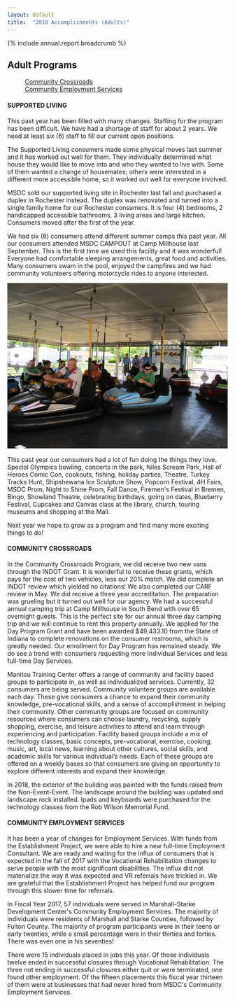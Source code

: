 ```yaml
---
layout: default
title:  "2018 Accomplishments (Adults)"
---
```

{% include annual.report.breadcrumb %}

## Adult Programs

<dl class="tabs pill">
  <dd><a href="#crossroads">Community Crossroads</a></dd>
  <dd><a href="#employment">Community Employment Services</a></dd>
</dl>

<h4 class="subheader" id="supported">SUPPORTED LIVING</h4>
This past year has been filled with many changes. Staffing for the program has been difficult. We have had a shortage of staff for about 2 years. We need at least six (6) staff to fill our current open positions.

The Supported Living consumers made some physical moves last summer and it has worked out well for them. They individually determined what house they would like to move into and who they wanted to live with. Some of them wanted a change of housemates; others were interested in a different more accessible home, so it worked out well for everyone involved.

MSDC sold our supported living site in Rochester last fall and purchased a duplex in Rochester instead. The duplex was renovated and turned into a single family home for our Rochester consumers. It is four (4) bedrooms, 2 handicapped accessible bathrooms, 3 living areas and large kitchen. Consumers moved after the first of the year.

We had six (6) consumers attend different summer camps this past year. All our consumers attended MSDC CAMPOUT at Camp Millhouse last September. This is the first time we used this facility and it was wonderful! Everyone had comfortable sleeping arrangements, great food and activities. Many consumers swam in the pool, enjoyed the campfires and we had community volunteers offering motorcycle rides to anyone interested.

<div class="five right th">
  <img alt="Adults enjoying some bumper cars" src="/images/adult/adult_bumper_cars.jpg">
</div>

This past year our consumers had a lot of fun doing the things they love. Special Olympics bowling, concerts in the park, Niles Scream Park, Hall of Heroes Comic Con, cookouts, fishing, holiday parties, Theatre, Turkey Tracks Hunt, Shipshewana Ice Sculpture Show, Popcorn Festival, 4H Fairs, MSDC Prom, Night to Shine Prom, Fall Dance, Firemen's Festival in Bremen, Bingo, Showland Theatre, celebrating birthdays, going on dates, Blueberry Festival, Cupcakes and Canvas class at the library, church, touring museums and shopping at the Mall.

Next year we hope to grow as a program and find many more exciting things to do!

<h4 class="subheader" id="crossroads">COMMUNITY CROSSROADS</h4>
In the Community Crossroads Program, we did receive two new vans through the INDOT Grant. It is wonderful to receive these grants, which pays for the cost of two vehicles, less our 20% match.  We did complete an INDOT review which yielded no citations! We also completed our CARF review in May.  We did receive a three year accreditation.  The preparation was grueling but it turned out well for our agency.  We had a successful annual camping trip at Camp Millhouse in South Bend with over 65 overnight guests.  This is the perfect site for our annual three day camping trip and we will continue to rent this property annually. We applied for the Day Program Grant and have been awarded $49,433.10 from the State of Indiana to complete renovations on the consumer restrooms, which is greatly needed.  Our enrollment for Day Program has remained steady.  We do see a trend with consumers requesting more Individual Services and less full-time Day Services.

Manitou Training Center offers a range of community and facility based groups to participate in, as well as individualized services. Currently, 32 consumers are being served. Community volunteer groups are available each day. These give consumers a chance to expand their community knowledge, pre-vocational skills, and a sense of accomplishment in helping their community. Other community groups are focused on community resources where consumers can choose laundry, recycling, supply shopping, exercise, and leisure activities to attend and learn through experiencing and participation.   Facility based groups include a mix of technology classes, basic concepts, pre-vocational, exercise, cooking, music, art, local news, learning about other cultures, social skills, and academic skills for various individual’s needs. Each of these groups are offered on a weekly bases so that consumers are giving an opportunity to explore different interests and expand their knowledge.

In 2018, the exterior of the building was painted with the funds raised from the Non-Event-Event. The landscape around the building was updated and landscape rock installed. Ipads and keyboards were purchased for the technology classes from the Rob Wilson Memorial Fund.

<h4 class="subheader" id="employment">COMMUNITY EMPLOYMENT SERVICES</h4>
It has been a year of changes for Employment Services. With funds from the Establishment Project, we were able to hire a new full-time Employment Consultant. We are ready and waiting for the influx of consumers that is expected in the fall of 2017 with the Vocational Rehabilitation changes to serve people with the most significant disabilities. The influx did not materialize the way it was expected and VR referrals have trickled in. We are grateful that the Establishment Project has helped fund our program through this slower time for referrals.

In Fiscal Year 2017, 57 individuals were served in Marshall-Starke Development Center's Community Employment Services. The majority of individuals were residents of Marshall and Starke Counties, followed by Fulton County. The majority of program participants were in their teens or early twenties, while a small percentage were in their thirties and forties. There was even one in his seventies!

There were 15 individuals placed in jobs this year. Of those individuals twelve ended in successful closures through Vocational Rehabilitation. The three not ending in successful closures either quit or were terminated, one found other employment. Of the fifteen placements this fiscal year thirteen of them were at businesses that had never hired from MSDC's Community Employment Services.
